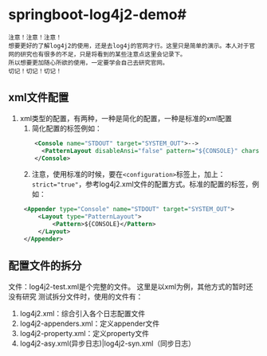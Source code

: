# springboot-log4j2-demo#
    注意！注意！注意！
    想要更好的了解log4j2的使用，还是去log4j的官网才行。这里只是简单的演示。本人对于官网的研究也有很多的不足，只是将看到的某些注意点这里会记录下。
    所以想要更加随心所欲的使用，一定要学会自己去研究官网。
    切记！切记！切记！
## xml文件配置 ##
1. xml类型的配置，有两种，一种是简化的配置，一种是标准的xml配置
   1. 简化配置的标签例如：
    ```xml
        <Console name="STDOUT" target="SYSTEM_OUT">-->
          <PatternLayout disableAnsi="false" pattern="${CONSOLE}" charset="${CHARSET}"/> 
        </Console>
    ```
   2. 注意，使用标准的时候，要在`<configuration>`标签上，加上：`strict="true"`，参考log4j2.xml文件的配置方式。标准的配置的标签，例如：
   ```xml
    <Appender type="Console" name="STDOUT" target="SYSTEM_OUT">
        <Layout type="PatternLayout">
            <Pattern>${CONSOLE}</Pattern>
        </Layout>
    </Appender>
    ```
## 配置文件的拆分 ##
文件：log4j2-test.xml是个完整的文件。
这里是以xml为例，其他方式的暂时还没有研究
测试拆分文件时，使用的文件有：
1. log4j2.xml：综合引入各个日志配置文件
2. log4j2-appenders.xml：定义appender文件
3. log4j2-property.xml：定义property文件
4. log4j2-asy.xml(异步日志)|log4j2-syn.xml（同步日志）
